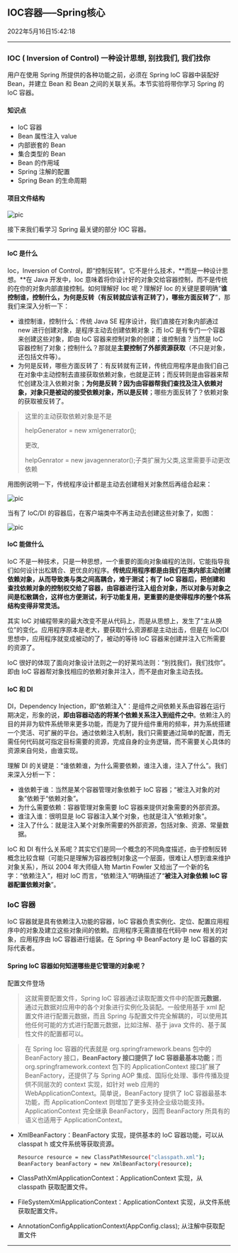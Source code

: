 ## IOC容器—–Spring核心

2022年5月16日15:42:18

---

### IOC ( Inversion of Control) 一种设计思想, 别找我们, 我们找你

用户在使用 Spring 所提供的各种功能之前，必须在 Spring IoC 容器中装配好 Bean，并建立 Bean 和 Bean 之间的关联关系。本节实验将带你学习 Spring 的 IoC 容器。

#### 知识点

- IoC 容器
- Bean 属性注入 value
- 内部嵌套的 Bean
- 集合类型的 Bean
- Bean 的作用域
- Spring 注解的配置
- Spring Bean 的生命周期

#### 项目文件结构

![pic](1.0_Ioc容器.assets/document-uid441493labid8432timestamp1541750258605.png)

接下来我们看学习 Spring 最关键的部分 IOC 容器。

---

#### IoC 是什么

Ioc，Inversion of Control，即“控制反转”。它不是什么技术，**而是一种设计思想。**在 Java 开发中，Ioc 意味着将你设计好的对象交给容器控制，而不是传统的在你的对象内部直接控制。如何理解好 Ioc 呢？理解好 Ioc 的关键是要明确“**谁控制谁，控制什么，为何是反转（有反转就应该有正转了），哪些方面反转了**”，那我们来深入分析一下：

- 谁控制谁，控制什么：传统 Java SE 程序设计，我们直接在对象内部通过 new 进行创建对象，是程序主动去创建依赖对象；而 IoC 是有专门一个容器来创建这些对象，即由 IoC 容器来控制对象的创建；谁控制谁？当然是 IoC 容器控制了对象；控制什么？那就是**主要控制了外部资源获取**（不只是对象，还包括文件等）。
- 为何是反转，哪些方面反转了：有反转就有正转，传统应用程序是由我们自己在对象中主动控制去直接获取依赖对象，也就是正转；而反转则是由容器来帮忙创建及注入依赖对象；**为何是反转？因为由容器帮我们查找及注入依赖对象，对象只是被动的接受依赖对象，所以是反转**；哪些方面反转了？依赖对象的获取被反转了。

> 这里的主动获取依赖对象是不是
>
> helpGenerator = new xmlgenerrator();
>
> 更改,
>
> helpGenrator = new javagennerator();子类扩展为父类,这里需要手动更改依赖

用图例说明一下，传统程序设计都是主动去创建相关对象然后再组合起来：

![pic](1.0_Ioc容器.assets/document-uid122889labid1933timestamp1469084848042.png)

当有了 IoC/DI 的容器后，在客户端类中不再主动去创建这些对象了，如图：

![pic](1.0_Ioc容器.assets/document-uid370051labid1933timestamp1489561115014.png)

#### IoC 能做什么

IoC 不是一种技术，只是一种思想，一个重要的面向对象编程的法则，它能指导我们如何设计出松耦合、更优良的程序。**传统应用程序都是由我们在类内部主动创建依赖对象，从而导致类与类之间高耦合，难于测试；有了 IoC 容器后，把创建和查找依赖对象的控制权交给了容器，由容器进行注入组合对象，所以对象与对象之间是松散耦合，这样也方便测试，利于功能复用，更重要的是使得程序的整个体系结构变得非常灵活。**

其实 IoC 对编程带来的最大改变不是从代码上，而是从思想上，发生了“主从换位”的变化。应用程序原本是老大，要获取什么资源都是主动出击，但是在 IoC/DI 思想中，应用程序就变成被动的了，被动的等待 IoC 容器来创建并注入它所需要的资源了。

IoC 很好的体现了面向对象设计法则之一的好莱坞法则：“别找我们，我们找你”。即由 IoC 容器帮对象找相应的依赖对象并注入，而不是由对象主动去找。

#### IoC 和 DI

DI，Dependency Injection，即“依赖注入”：是组件之间依赖关系由容器在运行期决定，形象的说，**即由容器动态的将某个依赖关系注入到组件之中**。依赖注入的目的并非为软件系统带来更多功能，而是为了提升组件重用的频率，并为系统搭建一个灵活、可扩展的平台。通过依赖注入机制，我们只需要通过简单的配置，而无需任何代码就可指定目标需要的资源，完成自身的业务逻辑，而不需要关心具体的资源来自何处，由谁实现。

理解 DI 的关键是：“谁依赖谁，为什么需要依赖，谁注入谁，注入了什么”。我们来深入分析一下：

- 谁依赖于谁：当然是某个容器管理对象依赖于 IoC 容器；“被注入对象的对象”依赖于“依赖对象”。
- 为什么需要依赖：容器管理对象需要 IoC 容器来提供对象需要的外部资源。
- 谁注入谁：很明显是 IoC 容器注入某个对象，也就是注入“依赖对象”。
- 注入了什么：就是注入某个对象所需要的外部资源，包括对象、资源、常量数据。

IoC 和 DI 有什么关系呢？其实它们是同一个概念的不同角度描述，由于控制反转概念比较含糊（可能只是理解为容器控制对象这一个层面，很难让人想到谁来维护对象关系），所以 2004 年大师级人物 Martin Fowler 又给出了一个新的名字：“依赖注入”，相对 IoC 而言，“依赖注入”明确描述了“**被注入对象依赖 IoC 容器配置依赖对象**”。

### IoC 容器

IoC 容器就是具有依赖注入功能的容器，IoC 容器负责实例化、定位、配置应用程序中的对象及建立这些对象间的依赖。应用程序无需直接在代码中 new 相关的对象，应用程序由 IoC 容器进行组装。在 Spring 中 BeanFactory 是 IoC 容器的实际代表者。

#### Spring IoC 容器如何知道哪些是它管理的对象呢？ 

配置文件登场

> 这就需要配置文件，Spring IoC 容器通过读取配置文件中的配置**元数据**，通过元数据对应用中的各个对象进行实例化及装配。一般使用基于 xml 配置文件进行配置元数据，而且 Spring 与配置文件完全解耦的，可以使用其他任何可能的方式进行配置元数据，比如注解、基于 java 文件的、基于属性文件的配置都可以。

> 在 Spring Ioc 容器的代表就是 org.springframework.beans 包中的 BeanFactory 接口，**BeanFactory 接口提供了 IoC 容器最基本功能**；而 org.springframework.context 包下的 ApplicationContext 接口扩展了 BeanFactory，还提供了与 Spring AOP 集成、国际化处理、事件传播及提供不同层次的 context 实现，如针对 web 应用的 WebApplicationContext。简单说，BeanFactory 提供了 IoC 容器最基本功能，而 ApplicationContext 则增加了更多支持企业级功能支持。ApplicationContext 完全继承 BeanFactory，因而 BeanFactory 所具有的语义也适用于 ApplicationContext。

- XmlBeanFactory：BeanFactory 实现，提供基本的 IoC 容器功能，可以从 classpat h 或文件系统等获取资源。

  ```bash
  Resource resource = new ClassPathResource("classpath.xml");
  BeanFactory beanFactory = new XmlBeanFactory(resource);
  ```

- ClassPathXmlApplicationContext：ApplicationContext 实现，从 classpath 获取配置文件。

- FileSystemXmlApplicationContext：ApplicationContext 实现，从文件系统获取配置文件。

- AnnotationConfigApplicationContext(AppConfig.class);   从注解中获取配置文件

---


